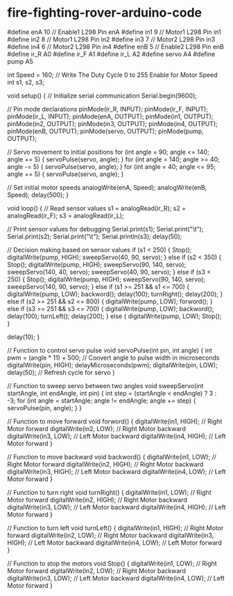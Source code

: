 # fire-fighting-rover-arduino-code
#define enA 10 // Enable1 L298 Pin enA
#define in1 9  // Motor1 L298 Pin in1
#define in2 8  // Motor1 L298 Pin in2
#define in3 7  // Motor2 L298 Pin in3
#define in4 6  // Motor2 L298 Pin in4
#define enB 5  // Enable2 L298 Pin enB
#define ir_R A0
#define ir_F A1
#define ir_L A2
#define servo A4
#define pump A5

int Speed = 160; // Write The Duty Cycle 0 to 255 Enable for Motor Speed
int s1, s2, s3;

void setup() {
  // Initialize serial communication
  Serial.begin(9600); 

  // Pin mode declarations
  pinMode(ir_R, INPUT);
  pinMode(ir_F, INPUT);
  pinMode(ir_L, INPUT);
  pinMode(enA, OUTPUT);
  pinMode(in1, OUTPUT);
  pinMode(in2, OUTPUT);
  pinMode(in3, OUTPUT);
  pinMode(in4, OUTPUT);
  pinMode(enB, OUTPUT);
  pinMode(servo, OUTPUT);
  pinMode(pump, OUTPUT);

  // Servo movement to initial positions
  for (int angle = 90; angle <= 140; angle += 5) {
    servoPulse(servo, angle);
  }
  for (int angle = 140; angle >= 40; angle -= 5) {
    servoPulse(servo, angle);
  }
  for (int angle = 40; angle <= 95; angle += 5) {
    servoPulse(servo, angle);
  }

  // Set initial motor speeds
  analogWrite(enA, Speed); 
  analogWrite(enB, Speed); 
  delay(500);
}

void loop() {
  // Read sensor values
  s1 = analogRead(ir_R);
  s2 = analogRead(ir_F);
  s3 = analogRead(ir_L);

  // Print sensor values for debugging
  Serial.print(s1);
  Serial.print("\t");
  Serial.print(s2);
  Serial.print("\t");
  Serial.println(s3);
  delay(50);

  // Decision making based on sensor values
  if (s1 < 250) {
    Stop();
    digitalWrite(pump, HIGH);
    sweepServo(40, 90, servo);
  } 
  else if (s2 < 350) {
    Stop();
    digitalWrite(pump, HIGH);
    sweepServo(90, 140, servo);
    sweepServo(140, 40, servo);
    sweepServo(40, 90, servo);
  } 
  else if (s3 < 250) {
    Stop();
    digitalWrite(pump, HIGH);
    sweepServo(90, 140, servo);
    sweepServo(140, 90, servo);
  } 
  else if (s1 >= 251 && s1 <= 700) {
    digitalWrite(pump, LOW);
    backword();
    delay(100);
    turnRight();
    delay(200);
  } 
  else if (s2 >= 251 && s2 <= 800) {
    digitalWrite(pump, LOW);
    forword();
  } 
  else if (s3 >= 251 && s3 <= 700) {
    digitalWrite(pump, LOW);
    backword();
    delay(100);
    turnLeft();
    delay(200);
  } 
  else {
    digitalWrite(pump, LOW);
    Stop();
  }
  
  delay(10);
}

// Function to control servo pulse
void servoPulse(int pin, int angle) {
  int pwm = (angle * 11) + 500; // Convert angle to pulse width in microseconds
  digitalWrite(pin, HIGH);
  delayMicroseconds(pwm);
  digitalWrite(pin, LOW);
  delay(50); // Refresh cycle for servo
}

// Function to sweep servo between two angles
void sweepServo(int startAngle, int endAngle, int pin) {
  int step = (startAngle < endAngle) ? 3 : -3; 
  for (int angle = startAngle; angle != endAngle; angle += step) {
    servoPulse(pin, angle);
  }
}

// Function to move forward
void forword() {
  digitalWrite(in1, HIGH); // Right Motor forward
  digitalWrite(in2, LOW);  // Right Motor backward
  digitalWrite(in3, LOW);  // Left Motor backward
  digitalWrite(in4, HIGH); // Left Motor forward
}

// Function to move backward
void backword() {
  digitalWrite(in1, LOW);  // Right Motor forward
  digitalWrite(in2, HIGH); // Right Motor backward
  digitalWrite(in3, HIGH); // Left Motor backward
  digitalWrite(in4, LOW);  // Left Motor forward
}

// Function to turn right
void turnRight() {
  digitalWrite(in1, LOW);  // Right Motor forward
  digitalWrite(in2, HIGH); // Right Motor backward
  digitalWrite(in3, LOW);  // Left Motor backward
  digitalWrite(in4, HIGH); // Left Motor forward
}

// Function to turn left
void turnLeft() {
  digitalWrite(in1, HIGH); // Right Motor forward
  digitalWrite(in2, LOW);  // Right Motor backward
  digitalWrite(in3, HIGH); // Left Motor backward
  digitalWrite(in4, LOW);  // Left Motor forward
}

// Function to stop the motors
void Stop() {
  digitalWrite(in1, LOW); // Right Motor forward
  digitalWrite(in2, LOW); // Right Motor backward
  digitalWrite(in3, LOW); // Left Motor backward
  digitalWrite(in4, LOW); // Left Motor forward
}
